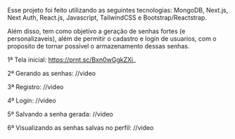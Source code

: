 Esse projeto foi feito utilizando as seguintes tecnologias: MongoDB, Next.js, Next Auth, React.js, Javascript, TailwindCSS e Bootstrap/Reactstrap.

Além disso, tem como objetivo a geração de senhas fortes (e personalizaveis), além de permitir o cadastro e login de usuarios, com o proposito de tornar possivel o armazenamento dessas senhas.

1ª Tela inicial:
https://prnt.sc/Bxn0wGgkZXi_

2ª Gerando as senhas:
//video

3ª Registro:
//video

4ª Login:
//video

5ª Salvando a senha gerada:
//video

6ª Visualizando as senhas salvas no perfil:
//video
